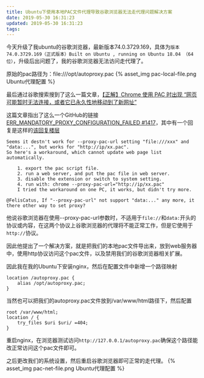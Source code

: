 ```yaml
---
title: Ubuntu下使用本地PAC文件代理导致谷歌浏览器无法走代理问题解决方案
date: 2019-05-30 16:31:23
updated: 2019-05-30 16:31:23
tags:
---
```


今天升级了我ubuntu的谷歌浏览器，最新版本74.0.3729.169，具体为`版本 74.0.3729.169（正式版本）Built on Ubuntu , running on Ubuntu 18.04 （64 位）`，升级后出问题了，我的谷歌浏览器无法访问走代理了。

原始的pac路径为：file:///opt/autoproxy.pac
{% asset_img pac-local-file.png Ubuntu代理配置 %}


最后通过谷歌搜索搜到了这么一篇文章，[【正解】Chrome 使用 PAC 时出现 “网页可能暂时无法连接，或者它已永久性地移动到了新网址”](https://www.oixxu.com/chrome-pac-error/)

这篇文章指出了这么一个GitHub的链接[ERR_MANDATORY_PROXY_CONFIGURATION_FAILED #1417](https://github.com/FelisCatus/SwitchyOmega/issues/1474)，其中有一个回复是这样的[该回复楼层](https://github.com/FelisCatus/SwitchyOmega/issues/1474#issuecomment-396818539)


    Seems it destn't work for --proxy-pac-url setting "file:///xxx" and "data:...", but works for "http://ip/xx.pac".
    So here's a workaround, which cannot update web page list automatically.
    
        1. export the pac script file.
        2. run a web server, and put the pac file in web server.
        3. disable the extension or switch to system setting.
        4. run with: chrome --proxy-pac-url="http://ip/xx.pac"
        I tried the workaround on one PC, it works, but didn't try more.
    
    @FelisCatus, If "--proxy-pac-url" not support "data:..." any more, it there other way to set proxy?

他说谷歌浏览器在使用--proxy-pac-url参数时，不适用于`file://`和`data:`开头的协议或内容，在这两个协议上谷歌浏览器的代理将不能正常工作，但是它使用于`http://`协议。

因此他提出了一个解决方案，就是把我们的本地pac文件导出来，放到web服务器中，使用http协议访问这个pac文件，以及禁用我们的谷歌浏览器相关扩展。

因此我在我的Ubuntu下安装nginx，然后在配置文件中新增一个路径映射
```
location /autoproxy.pac {
    alias /opt/autoproxy.pac;
}
```
当然也可以把我们的autoproxy.pac文件放到/var/www/html路径下，然后配置
```$xslt
root /var/www/html;
location / {
    try_files $uri $uri/ =404;
}
```
重启nginx，在浏览器测试访问`http://127.0.0.1/autoproxy.pac`确保这个路径能改正常访问这个pac文件即可。

之后更改我们的系统设置，然后重启谷歌浏览器即可正常的走代理。
{% asset_img pac-net-file.png Ubuntu代理配置 %}